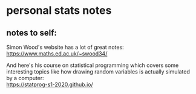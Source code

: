 
# personal stats notes



## notes to self:

Simon Wood's website has a lot of great notes:  
<https://www.maths.ed.ac.uk/~swood34/>

And here's his course on statistical programming which covers some interesting topics like how drawing random variables is actually simulated by a computer:  
<https://statprog-s1-2020.github.io/>

